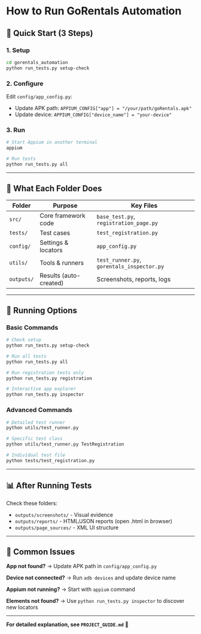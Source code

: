 # How to Run GoRentals Automation

## 🚀 Quick Start (3 Steps)

### 1. Setup
```bash
cd gorentals_automation
python run_tests.py setup-check
```

### 2. Configure
Edit `config/app_config.py`:
- Update APK path: `APPIUM_CONFIG["app"] = "/your/path/goRentals.apk"`
- Update device: `APPIUM_CONFIG["device_name"] = "your-device"`

### 3. Run
```bash
# Start Appium in another terminal
appium

# Run tests
python run_tests.py all
```

---

## 📂 What Each Folder Does

| Folder | Purpose | Key Files |
|--------|---------|-----------|
| `src/` | Core framework code | `base_test.py`, `registration_page.py` |
| `tests/` | Test cases | `test_registration.py` |
| `config/` | Settings & locators | `app_config.py` |
| `utils/` | Tools & runners | `test_runner.py`, `gorentals_inspector.py` |
| `outputs/` | Results (auto-created) | Screenshots, reports, logs |

---

## 🎯 Running Options

### Basic Commands
```bash
# Check setup
python run_tests.py setup-check

# Run all tests
python run_tests.py all

# Run registration tests only
python run_tests.py registration

# Interactive app explorer
python run_tests.py inspector
```

### Advanced Commands
```bash
# Detailed test runner
python utils/test_runner.py

# Specific test class
python utils/test_runner.py TestRegistration

# Individual test file
python tests/test_registration.py
```

---

## 📊 After Running Tests

Check these folders:
- `outputs/screenshots/` - Visual evidence
- `outputs/reports/` - HTML/JSON reports (open .html in browser)
- `outputs/page_sources/` - XML UI structure

---

## 🔧 Common Issues

**App not found?** → Update APK path in `config/app_config.py`

**Device not connected?** → Run `adb devices` and update device name

**Appium not running?** → Start with `appium` command

**Elements not found?** → Use `python run_tests.py inspector` to discover new locators

---

**For detailed explanation, see `PROJECT_GUIDE.md`** 📖 